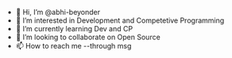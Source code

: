 - 👋 Hi, I’m @abhi-beyonder
- 👀 I’m interested in Development and Competetive Programming
- 🌱 I’m currently learning Dev and CP
- 💞️ I’m looking to collaborate on Open Source
- 📫 How to reach me --through msg

<!---
abhi-beyonder/abhi-beyonder is a ✨ special ✨ repository because its `README.md` (this file) appears on your GitHub profile.
You can click the Preview link to take a look at your changes.
--->
